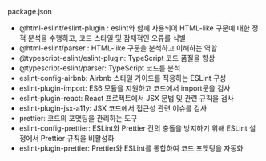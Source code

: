 package.json

- @html-eslint/eslint-plugin : eslint와 함께 사용되어 HTML-like 구문에 대한 정적 분석을 수행하고, 코드 스타일 및 잠재적인 오류를 식별
- @html-eslint/parser : HTML-like 구문을 분석하고 이해하는 역할
- @typescript-eslint/eslint-plugin: TypeScript 코드 품질을 향상
- @typescript-eslint/parser: TypeScript 코드를 분석
- eslint-config-airbnb: Airbnb 스타일 가이드를 적용하는 ESLint 구성
- eslint-plugin-import: ES6 모듈을 지원하고 코드에서 import문을 검사
- eslint-plugin-react: React 프로젝트에서 JSX 문법 및 관련 규칙을 검사
- eslint-plugin-jsx-a11y: JSX 코드에서 접근성 관련 이슈를 검사
- prettier: 코드의 포맷팅을 관리하는 도구
- eslint-config-prettier: ESLint와 Prettier 간의 충돌을 방지하기 위해 ESLint 설정에서 Prettier 규칙을 비활성화
- eslint-plugin-prettier: Prettier와 ESLint를 통합하여 코드 포맷팅을 자동화
